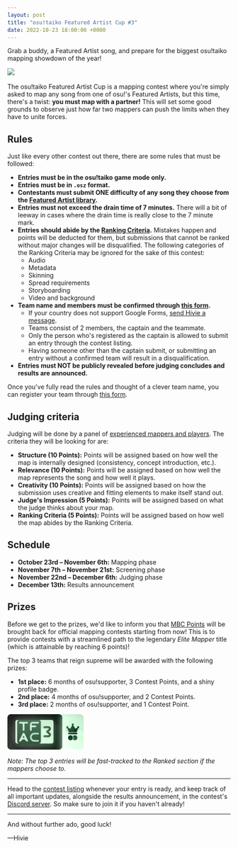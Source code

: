 ```yaml
---
layout: post
title: "osu!taiko Featured Artist Cup #3"
date: 2022-10-23 18:00:00 +0000
---
```


Grab a buddy, a Featured Artist song, and prepare for the biggest osu!taiko mapping showdown of the year!

![](https://assets.ppy.sh/contests/155/header.jpg)

The osu!taiko Featured Artist Cup is a mapping contest where you're simply asked to map any song from one of osu!'s Featured Artists, but this time, there's a twist: **you must map with a partner!** This will set some good grounds to observe just how far two mappers can push the limits when they have to unite forces.

## Rules

Just like every other contest out there, there are some rules that must be followed:

- **Entries must be in the osu!taiko game mode only.**
- **Entries must be in `.osz` format.**
- **Contestants must submit ONE difficulty of any song they choose from the [Featured Artist library](https://osu.ppy.sh/beatmaps/artists).**
- **Entries must not exceed the drain time of 7 minutes.** There will a bit of leeway in cases where the drain time is really close to the 7 minute mark.
- **Entries should abide by the [Ranking Criteria](/wiki/Ranking_Criteria).** Mistakes happen and points will be deducted for them, but submissions that cannot be ranked without major changes will be disqualified. The following categories of the Ranking Criteria may be ignored for the sake of this contest:
  - Audio
  - Metadata
  - Skinning
  - Spread requirements
  - Storyboarding
  - Video and background
- **Team name and members must be confirmed through [this form](https://forms.gle/HhX6FahJyg2YapB96).**
  - If your country does not support Google Forms, [send Hivie a message](https://osu.ppy.sh/community/chat?sendto=14102976).
  - Teams consist of 2 members, the captain and the teammate.
  - Only the person who's registered as the captain is allowed to submit an entry through the contest listing.
  - Having someone other than the captain submit, or submitting an entry without a confirmed team will result in a disqualification.
- **Entries must NOT be publicly revealed before judging concludes and results are announced.**

Once you've fully read the rules and thought of a clever team name, you can register your team through [this form](https://forms.gle/HhX6FahJyg2YapB96).

## Judging criteria

Judging will be done by a panel of [experienced mappers and players](/wiki/Contests/o!tFAC/3#organisation). The criteria they will be looking for are:

- **Structure (10 Points):** Points will be assigned based on how well the map is internally designed (consistency, concept introduction, etc.).
- **Relevance (10 Points):** Points will be assigned based on how well the map represents the song and how well it plays.
- **Creativity (10 Points):** Points will be assigned based on how the submission uses creative and fitting elements to make itself stand out.
- **Judge's Impression (5 Points):** Points will be assigned based on what the judge thinks about your map.
- **Ranking Criteria (5 Points):** Points will be assigned based on how well the map abides by the Ranking Criteria.

## Schedule

- **October 23rd – November 6th:** Mapping phase
- **November 7th – November 21st:** Screening phase
- **November 22nd – December 6th:** Judging phase
- **December 13th:** Results announcement

## Prizes

Before we get to the prizes, we'd like to inform you that [MBC Points](/wiki/Contests/Monthly_Beatmapping_Contest#rewards) will be brought back for official mapping contests starting from now! This is to provide contests with a streamlined path to the legendary *Elite Mapper* title (which is attainable by reaching 6 points)!

The top 3 teams that reign supreme will be awarded with the following prizes:

- **1st place:** 6 months of osu!supporter, 3 Contest Points, and a shiny profile badge.
- **2nd place:** 4 months of osu!supporter, and 2 Contest Points.
- **3rd place:** 2 months of osu!supporter, and 1 Contest Point.

![](/wiki/Contests/o!tFAC/3/img/badge.png "osu!taiko Featured Artist Cup #3 Winning Team")

*Note: The top 3 entries will be fast-tracked to the Ranked section if the mappers choose to.*

---

Head to the [contest listing](https://osu.ppy.sh/community/contests/155) whenever your entry is ready, and keep track of all important updates, alongside the results announcement, in the contest's [Discord server](https://discord.gg/jMsVqwPVrD). So make sure to join it if you haven't already!

---

And without further ado, good luck!

—Hivie
